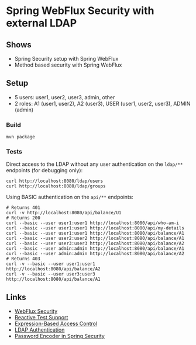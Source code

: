 # Spring WebFlux Security with external LDAP

## Shows

- Spring Security setup with Spring WebFlux
- Method based security with Spring WebFlux

## Setup

- 5 users: user1, user2, user3, admin, other
- 2 roles: A1 (user1, user2), A2 (user3), USER (user1, user2, user3), ADMIN (admin)

### Build

`mvn package`

### Tests

Direct access to the LDAP without any user authentication on the `ldap/**` endpoints (for debugging only):

```shell
curl http://localhost:8080/ldap/users
curl http://localhost:8080/ldap/groups
```

Using BASIC authentication on the `api/**` endpoints:

```
# Returns 401
curl -v http://localhost:8080/api/balance/U1
# Returns 200
curl --basic --user user1:user1 http://localhost:8080/api/who-am-i
curl --basic --user user1:user1 http://localhost:8080/api/my-details
curl --basic --user user1:user1 http://localhost:8080/api/balance/A1
curl --basic --user user2:user2 http://localhost:8080/api/balance/A1
curl --basic --user user3:user3 http://localhost:8080/api/balance/A2
curl --basic --user admin:admin http://localhost:8080/api/balance/A1
curl --basic --user admin:admin http://localhost:8080/api/balance/A2
# Returns 403
curl -v --basic --user user1:user1 http://localhost:8080/api/balance/A2
curl -v --basic --user user3:user3 http://localhost:8080/api/balance/A1
```

## Links

- [WebFlux Security](https://docs.spring.io/spring-security/reference/reactive/configuration/webflux.html)
- [Reactive Test Support](https://docs.spring.io/spring-security/reference/reactive/test/index.html)
- [Expression-Based Access Control](https://docs.spring.io/spring-security/site/docs/3.0.x/reference/el-access.html)
- [LDAP Authentication](https://docs.spring.io/spring-security/reference/servlet/authentication/passwords/ldap.html)
- [Password Encoder in Spring Security](https://springhow.com/spring-security-password-encoder/)